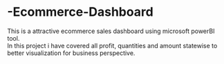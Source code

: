 # -Ecommerce-Dashboard
This is a attractive ecommerce sales dashboard using microsoft powerBI tool.
<br>
In this project i have covered all profit, quantities and amount statewise to better visualization for business perspective.
